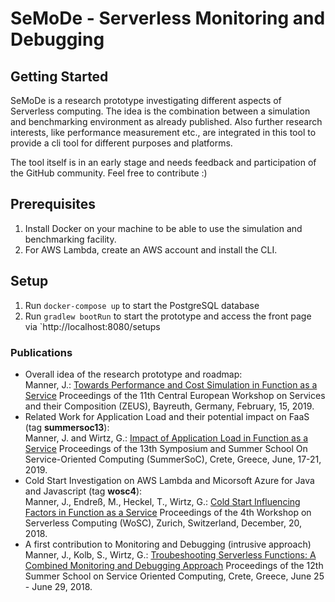 # SeMoDe - Serverless Monitoring and Debugging

## Getting Started

SeMoDe is a research prototype investigating different aspects of Serverless computing. The idea is the combination
between a simulation and benchmarking environment as already published. Also further research interests, like
performance measurement etc., are integrated in this tool to provide a cli tool for different purposes and platforms.

The tool itself is in an early stage and needs feedback and participation of the GitHub community. Feel free to
contribute :)

## Prerequisites

1. Install Docker on your machine to be able to use the simulation and benchmarking facility.
2. For AWS Lambda, create an AWS account and install the CLI.

## Setup

1. Run `docker-compose up` to start the PostgreSQL database
2. Run `gradlew bootRun` to start the prototype and access the front page via `http://localhost:8080/setups

### Publications

- Overall idea of the research prototype and roadmap: <br/>
  Manner,
  J.: [Towards Performance and Cost Simulation in Function as a Service](https://www.researchgate.net/publication/331174539_Towards_Performance_and_Cost_Simulation_in_Function_as_a_Service)
  Proceedings of the 11th Central European Workshop on Services and their Composition (ZEUS), Bayreuth, Germany,
  February, 15, 2019.
- Related Work for Application Load and their potential impact on FaaS (tag **summersoc13**): <br/>
  Manner, J. and Wirtz,
  G.: [Impact of Application Load in Function as a Service](https://www.researchgate.net/publication/335691397_Impact_of_Application_Load_in_Function_as_a_Service)
  Proceedings of the 13th Symposium and Summer School On Service-Oriented Computing (SummerSoC), Crete, Greece, June,
  17-21, 2019.
- Cold Start Investigation on AWS Lambda and Micorsoft Azure for Java and Javascript (tag **wosc4**): <br/>
  Manner, J., Endreß, M., Heckel, T., Wirtz,
  G.: [Cold Start Influencing Factors in Function as a Service](https://www.researchgate.net/publication/328450988_Cold_Start_Influencing_Factors_in_Function_as_a_Service)
  Proceedings of the 4th Workshop on Serverless Computing (WoSC), Zurich, Switzerland, December, 20, 2018.
- A first contribution to Monitoring and Debugging (intrusive approach) <br/>Manner, J., Kolb, S., Wirtz,
  G.: [Troubeshooting Serverless Functions: A Combined Monitoring and Debugging Approach](https://www.researchgate.net/publication/330915584_Troubleshooting_Serverless_functions_a_combined_monitoring_and_debugging_approach)
  Proceedings of the 12th Summer School on Service Oriented Computing, Crete, Greece, June 25 - June 29, 2018.
